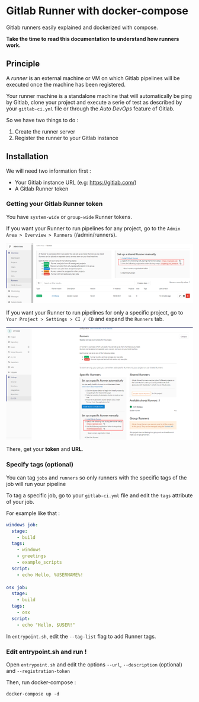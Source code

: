 # Gitlab Runner with docker-compose

Gitlab runners easily explained and dockerized with compose.

**Take the time to read this documentation to understand how runners work.**

## Principle

A _runner_ is an external machine or VM on which Gitlab pipelines will be executed once the machine has been registered.

Your runner machine is a standalone machine that will automatically be ping by Gitlab, clone your project and execute a serie of test as described by your `gitlab-ci.yml` file or through the _Auto DevOps_ feature of Gitlab.

So we have two things to do :
1. Create the runner server
2. Register the runner to your Gitlab instance

## Installation

We will need two information first :
- Your Gitlab instance URL (e.g: https://gitlab.com/)
- A Gitlab Runner token

### Getting your Gitlab Runner token

You have `system-wide` or `group-wide` Runner tokens.

If you want your Runner to run pipelines for any project, go to the `Admin Area > Overview > Runners` (/admin/runners).

![System-wide token location](./images/system-wide-token.png)

If you want your Runner to run pipelines for only a specific project, go to `Your Project > Settings > CI / CD` and expand the `Runners` tab.

![Project-wide token location](./images/project-wide-token.png)

There, get your **token** and **URL**.

### Specify tags (optional)

You can tag `jobs` and `runners` so only runners with the specific tags of the job will run your pipeline

To tag a specific job, go to your `gitlab-ci.yml` file and edit the `tags` attribute of your job.

For example like that :
```yml
windows job:
  stage:
    - build
  tags:
    - windows
    - greetings
    - example_scripts
  script:
    - echo Hello, %USERNAME%!

osx job:
  stage:
    - build
  tags:
    - osx
  script:
    - echo "Hello, $USER!"
```

In `entrypoint.sh`, edit the `--tag-list` flag to add Runner tags.

### Edit entrypoint.sh and run !

Open `entrypoint.sh` and edit the options `--url`, `--description` (optional) and `--registration-token`

Then, run docker-compose :
```
docker-compose up -d
```
